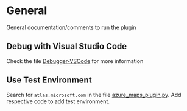 # General
General documentation/comments to run the plugin

## Debug with Visual Studio Code
Check the file [Debugger-VSCode](./debugger-vscode.md) for more information

## Use Test Environment
Search for `atlas.microsoft.com` in the file [azure_maps_plugin.py](../src/azure_maps_plugin.py). Add respective code to add test environment.